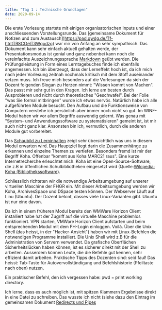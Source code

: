 ```yaml
---
title: "Tag 1 : Technische Grundlagen"
date: 2020-09-14
---
```


Die erste Vorlesung startete mit einigen organisatorischen Inputs und einer anschliessenden Vorstellungsrunde. Das [gemeinsame Dokument für Notizen und zum Austausch])https://pad.gwdg.de/Tf-htntTR8COelT3Wgodzg) war mir von Anfang an sehr sympathisch. Das Dokument kann sehr einfach aktuell gehalten werde, der Presentationsmodus ist genial und ganz nebenbei kann noch die vereinfachte Auszeichnungssprache [Markdown](https://de.wikipedia.org/wiki/Markdown) geübt werden.
Die Prüfungsleistung in Form eines Lerntagebuches finde ich ebenfalls angemessen. Ich bin überzeugt, dass der Lerneffekt hoch ist, da ich mich nach jeder Vorlesung zeitnah nochmals kritisch mit dem Stoff auseinander setzen muss.
Ich freue mich besonders auf die Vorlesungen da sich der Dozent folgenden Slogan zu Herzen nimmt: "Wissen kommt von Machen". Das passt mir sehr gut in den Kragen. Ich lerne am besten durch Ausprobieren und nicht durch theoretisches "Geschwafel".
Bei der Folie "was Sie formal mitbringen" wurde ich etwas nervös. Natürlich habe ich alle aufgeführten Module besucht. Den Aufbau und die Funktionsweise von Computern verstehe ich persönlich aber immer noch nicht so gut. Im WINF-Modul haben wir vor allem Begriffe auswendig gelernt. Was genau mit "System- und Anwendungssoftware zu systematisieren" gemeint ist, ist mir auch nicht ganz klar. Ansonsten bin ich, vermutlich, durch die anderen Module gut vorbereitet.

Das [Schaubild zu Lerninhalten](https://pad.gwdg.de/0aeVcWNyS7mGcJ6VFA-jSQ?view#Schaubild-zu-Lehrinhalten) zeigt sehr übersichtlich was uns in diesem Modul erwarten wird. Das Hauptziel liegt darin die Zusammenhänge zu erkennen und einzelne Themen zu vertiefen. Besonders fremd ist mir der Begriff Koha. Offenbar "kommt aus Koha MARC21 raus". Eine kurze Internetrecherche erleuchtet mich. Koha ist eine Open-Source-Software, die z.B in öffentlichen Schulbibliotheken eingesetzt wird (Quelle:[Wikipedia: Koha (Bibliothekssoftware](https://de.wikipedia.org/wiki/Koha_(Bibliothekssoftware))).

Schliesslich richteten wir die notwendige Arbeitsumgebung auf unserer virtuellen Maschine der FHGR ein. Mit dieser Arbeitsumgebung werden wir Koha, ArchivesSpace und DSpace testen können. Der Webserver Läuft auf Linu (Ubuntu). Der Dozent betont, dasses viele Linux-Varianten gibt. Ubuntu ist nur eine davon.

Da ich in einem früheren Modul bereits den WMWare Horizon Client installiert habe hat der Zugriff auf die virtuelle Maschine problemlos funktioniert. VPN starten, VMWare Horizon Client aufstarten und beim entsprechenden Modul mit dem FH-Login einloggen. Voilà. Über die Unix Shell (das heisst, in der "Hacker-Ansicht") haben wir mit Linux-Befehlen die notwendigen Programme installiert. Die Unix Shell wird z.B für die Administration von Servern verwendet. Da grafische Oberflächen Sicherheitslücken haben können, ist es sicherer direkt mit der Shell zu arbeiten. Ausserdem können Leute, die die Befehle gut kennen, sehr effizient damit arbeiten. Praktische Tipps des Dozenten sind: seid faul! Das heisst: Tab-Taste für Autovervollständigung und Befehlshistorie (Pfeiltaste nach oben) nutzen.

Ein praktischer Befehl, den ich vergessen habe: pwd = print working directory.

Ich lerne, dass es auch möglich ist, mit spitzen Klammern Ergebnisse direkt in eine Datei zu schreiben. Das wusste ich nicht (siehe dazu den Eintrag im gemeinsamen Dokument [Redirects und Pipes](https://pad.gwdg.de/0aeVcWNyS7mGcJ6VFA-jSQ?view#Redirects-und-Pipes)





